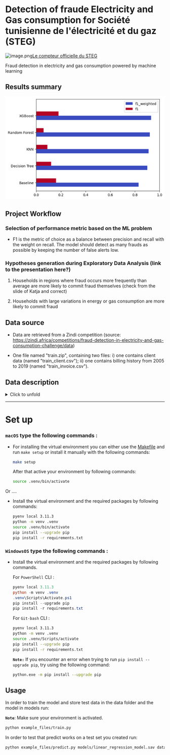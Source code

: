 # Detection of fraude Electricity and Gas consumption for Société tunisienne de l'électricité et du gaz (STEG) 


![image.png](attachment:image.png)[Le compteur officielle du STEG](https://steg.com.tn/fr/institutionnel/compteur.html?tknfv=k1923bbc7-193c-471e-864d-0efac90059z995z)

Fraud detection in electricity and gas consumption powered by machine learning
## Results summary

![model summary](images/model_summary.png)
## Project Workflow

### Selection of performance metric based on the ML problem

- F1 is the metric of choice as a balance between precision and recall with the weight on recall. The model should detect as many frauds as possible by keeping the number of false alerts low.

### Hypotheses generation during Exploratory Data Analysis (link to the presentation here?)

1) Households in regions where fraud occurs more frequently than average are more likely to commit fraud themselves (check from the slide of Katja and correct)

2) Households with large variations in energy or gas consumption are more likely to commit fraud

## Data source

- Data are retrieved from a Zindi competition (source: https://zindi.africa/competitions/fraud-detection-in-electricity-and-gas-consumption-challenge/data)

- One file named "train.zip", containing two files: i) one contains client data (named "train_client.csv"); ii) one contains billing history from 2005 to 2019 (named "train_invoice.csv").

## Data description
<details>
<summary>Click to unfold</summary>
<p>

### Client dataset

| Feature name | Description |
| --- | ----------- |
| Client_id | Unique identifier for client |
| District | District number associated to the location of a client |
| Client_catg | Class the client belongs to; different class groups: **11, 12, 51** |
| Region | Region number associated to the location of a client|
| Creation_date | Date when a client became customer of STEG |
| Target | Category indicating fraudolent client when is equal to **1** and no fraudolent client when is equal to **0** |


### Invoice dataset 

| Feature name | Description |
| --- | ----------- |
| Client_id | Unique identifier for client |
| Invoice_date | Date of issue of the invoice relating to a given quarter due date for a client |
| Tarif_type | Type of way a client is charged for its electricity and gas copnsumption by the company STEG; each type is associated to a unique number|
| Counter_number | Serial number identifing the counter materialized by a series of numbers written on the counting device and unique for each client|
| Counter_statue | Working status of the device measuring the amount of energy consumed by a client, ranging from 1 to 5 (check together the values in that column?)|
| Counter_code | Registration number identifing the device made up of three digits located within the serial number of the meter |
| Counter_coefficient | Coefficient used to convert the raw meter readings from the meter into actual consumption values |
| Consommation_level_1 | Consumption level 1: it is less than 2.400 kwh per year corresponding to the cost of 181 millimes per kwh (source: https://kapitalis.com/tunisie/2022/05/12/tunisie-les-nouveaux-tarifs-de-la-steg/) |
| Consommation_level_2 | Consumption level 2: it is between 2.401 and 3.600 kwh per year corresponding to the cost of 223 millimes per kwh (source: https://kapitalis.com/tunisie/2022/05/12/tunisie-les-nouveaux-tarifs-de-la-steg/) |
| Consommation_level_3 | Consumpution level 3: it is between 3.601 et 6.000 kwh per year corrersponding to the of 338 millimes per kwh (source: https://kapitalis.com/tunisie/2022/05/12/tunisie-les-nouveaux-tarifs-de-la-steg/) |
| Consommation_level_4 | Consumption level 4: it exceeds 6.000 kWh per year corresponding to the cost of 419 millimes per kwh. https://kapitalis.com/tunisie/2022/05/12/tunisie-les-nouveaux-tarifs-de-la-steg/ |
| Old_index | Old counter meter reading |
| New_index | New counter meter reading |
| Months_number | Number of the month (where the meter reading was taken?); |
| Counter_type | Type of device measuring the amount of energy consumed; ELEC = measuring electricity consumption; GAZ = measuring gas consumption |

</p>
</div>

</details>

--- 
# Set up


### **`macOS`** type the following commands : 

- For installing the virtual environment you can either use the [Makefile](Makefile) and run `make setup` or install it manually with the following commands:

     ```BASH
    make setup
    ```
    After that active your environment by following commands:
    ```BASH
    source .venv/bin/activate
    ```
Or ....
- Install the virtual environment and the required packages by following commands:

    ```BASH
    pyenv local 3.11.3
    python -m venv .venv
    source .venv/bin/activate
    pip install --upgrade pip
    pip install -r requirements.txt
    ```
    
### **`WindowsOS`** type the following commands :

- Install the virtual environment and the required packages by following commands.

   For `PowerShell` CLI :

    ```PowerShell
    pyenv local 3.11.3
    python -m venv .venv
    .venv\Scripts\Activate.ps1
    pip install --upgrade pip
    pip install -r requirements.txt
    ```

    For `Git-bash` CLI :
  
    ```BASH
    pyenv local 3.11.3
    python -m venv .venv
    source .venv/Scripts/activate
    pip install --upgrade pip
    pip install -r requirements.txt
    ```

    **`Note:`**
    If you encounter an error when trying to run `pip install --upgrade pip`, try using the following command:
    ```Bash
    python.exe -m pip install --upgrade pip
    ```


   
## Usage

In order to train the model and store test data in the data folder and the model in models run:

**`Note`**: Make sure your environment is activated.

```bash
python example_files/train.py  
```

In order to test that predict works on a test set you created run:

```bash
python example_files/predict.py models/linear_regression_model.sav data/X_test.csv data/y_test.csv
```